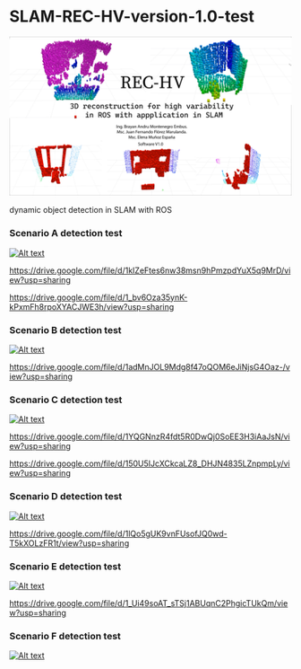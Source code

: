 # SLAM-REC-HV-version-1.0-test


![GitHub Brillante](https://github.com/MAB1144-Python/Document/blob/main/portada_Mesa%20de%20trabajo%201.jpg)

dynamic object detection in SLAM with ROS
### Scenario A detection test

[![Alt text](https://img.youtube.com/vi/WSVlEiB-iQM/0.jpg)](https://youtu.be/WSVlEiB-iQM)

https://drive.google.com/file/d/1kIZeFtes6nw38msn9hPmzpdYuX5q9MrD/view?usp=sharing

https://drive.google.com/file/d/1_bv6Oza35ynK-kPxmFh8rpoXYACJWE3h/view?usp=sharing



### Scenario B detection test

[![Alt text](https://img.youtube.com/vi/bhjiSwBkPpA/0.jpg)](https://youtu.be/bhjiSwBkPpA)

https://drive.google.com/file/d/1adMnJOL9Mdg8f47oQOM6eJiNjsG4Oaz-/view?usp=sharing

### Scenario C detection test

[![Alt text](https://img.youtube.com/vi/ByWTqAcy7pA/0.jpg)](https://youtu.be/ByWTqAcy7pA)

https://drive.google.com/file/d/1YQGNnzR4fdt5R0DwQj0SoEE3H3iAaJsN/view?usp=sharing

https://drive.google.com/file/d/150U5IJcXCkcaLZ8_DHJN4835LZnpmpLy/view?usp=sharing

### Scenario D detection test

[![Alt text](https://img.youtube.com/vi/s_6GpLxKSJA/0.jpg)](https://youtu.be/s_6GpLxKSJA)

https://drive.google.com/file/d/1lQo5gUK9vnFUsofJQ0wd-T5kXOLzFR1t/view?usp=sharing

### Scenario E detection test

[![Alt text](https://img.youtube.com/vi/8NJJ-8n0R5I/0.jpg)](https://youtu.be/8NJJ-8n0R5I)

https://drive.google.com/file/d/1_Ui49soAT_sTSj1ABUqnC2PhgicTUkQm/view?usp=sharing

### Scenario F detection test

[![Alt text](https://img.youtube.com/vi/bm_InupCFsA/0.jpg)](https://youtu.be/bm_InupCFsA)
